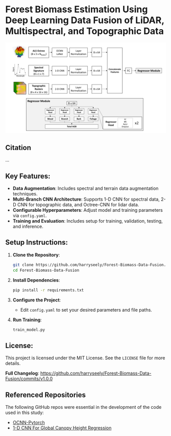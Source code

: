 # Forest Biomass Estimation Using Deep Learning Data Fusion of LiDAR, Multispectral, and Topographic Data

<img src="images/fusion_model_architecture.png" alt= "fusion_model_architecture">

## Citation
...


## Key Features:
- **Data Augmentation**: Includes spectral and terrain data augmentation techniques.
- **Multi-Branch CNN Architecture**: Supports 1-D CNN for spectral data, 2-D CNN for topographic data, and Octree-CNN for lidar data.
- **Configurable Hyperparameters**:  Adjust model and training parameters via `config.yaml`.
- **Training and Evaluation**: Includes setup for training, validation, testing, and inference.

## Setup Instructions:
1. **Clone the Repository**:
   ```sh
   git clone https://github.com/harryseely/Forest-Biomass-Data-Fusion.git
   cd Forest-Biomass-Data-Fusion
   ```

2. **Install Dependencies**:
   ```sh
   pip install -r requirements.txt
   ```

3. **Configure the Project**:
   - Edit `config.yaml` to set your desired parameters and file paths.

4. **Run Training**:
   ```sh
   train_model.py
   ```

## License:
This project is licensed under the MIT License. See the `LICENSE` file for more details.

**Full Changelog**: https://github.com/harryseely/Forest-Biomass-Data-Fusion/commits/v1.0.0

## Referenced Repositories
The following GitHub repos were essential in the development of the code used in this study:

- [OCNN-Pytorch](https://github.com/octree-nn/ocnn-pytorch)
- [1-D CNN For Global Canopy Height Regression](https://github.com/langnico/GEDI-BDL)



 
